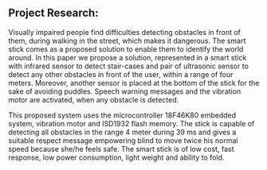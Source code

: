 ##  Project Research:

 Visually impaired people find difficulties detecting obstacles in front 
of them, during walking in the street, which makes it dangerous. The smart stick 
comes as a proposed solution to enable them to identify the world around. In this 
paper we propose a solution, represented in a smart stick with infrared sensor 
to detect stair-cases and pair of ultrasonic sensor to detect any other obstacles in 
front of the user, within a range of four meters. Moreover, another sensor is placed 
at the bottom of the stick for the sake of avoiding puddles. Speech warning messages 
and the vibration motor are activated, when any obstacle is detected.
 
 This proposed system uses the microcontroller 18F46K80 embedded 
system, vibration motor and ISD1932 flash memory. The stick is capable of 
detecting all obstacles in the range 4 meter during 39 ms and gives a suitable respect 
message empowering blind to move twice his normal speed because she/he feels 
safe. The smart stick is of low cost, fast response, low power consumption, light 
weight and ability to fold.
